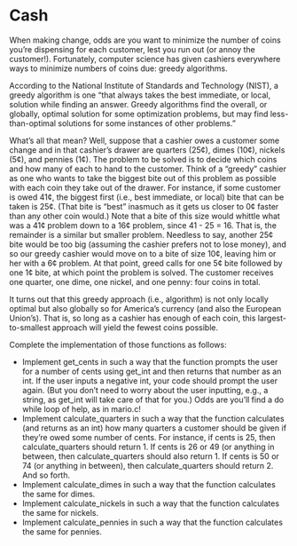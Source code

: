 # Cash
When making change, odds are you want to minimize the number of coins you’re dispensing for each customer, lest you run out (or annoy the customer!). Fortunately, computer science has given cashiers everywhere ways to minimize numbers of coins due: greedy algorithms.

According to the National Institute of Standards and Technology (NIST), a greedy algorithm is one “that always takes the best immediate, or local, solution while finding an answer. Greedy algorithms find the overall, or globally, optimal solution for some optimization problems, but may find less-than-optimal solutions for some instances of other problems.”

What’s all that mean? Well, suppose that a cashier owes a customer some change and in that cashier’s drawer are quarters (25¢), dimes (10¢), nickels (5¢), and pennies (1¢). The problem to be solved is to decide which coins and how many of each to hand to the customer. Think of a “greedy” cashier as one who wants to take the biggest bite out of this problem as possible with each coin they take out of the drawer. For instance, if some customer is owed 41¢, the biggest first (i.e., best immediate, or local) bite that can be taken is 25¢. (That bite is “best” inasmuch as it gets us closer to 0¢ faster than any other coin would.) Note that a bite of this size would whittle what was a 41¢ problem down to a 16¢ problem, since 41 - 25 = 16. That is, the remainder is a similar but smaller problem. Needless to say, another 25¢ bite would be too big (assuming the cashier prefers not to lose money), and so our greedy cashier would move on to a bite of size 10¢, leaving him or her with a 6¢ problem. At that point, greed calls for one 5¢ bite followed by one 1¢ bite, at which point the problem is solved. The customer receives one quarter, one dime, one nickel, and one penny: four coins in total.

It turns out that this greedy approach (i.e., algorithm) is not only locally optimal but also globally so for America’s currency (and also the European Union’s). That is, so long as a cashier has enough of each coin, this largest-to-smallest approach will yield the fewest coins possible.

Complete the implementation of those functions as follows:
  - Implement get_cents in such a way that the function prompts the user for a number of cents using get_int and then returns that number as an int. If the user inputs a negative int, your code should prompt the user again. (But you don’t need to worry about the user inputting, e.g., a string, as get_int will take care of that for you.) Odds are you’ll find a do while loop of help, as in mario.c!
  - Implement calculate_quarters in such a way that the function calculates (and returns as an int) how many quarters a customer should be given if they’re owed some number of cents. For instance, if cents is 25, then calculate_quarters should return 1. If cents is 26 or 49 (or anything in between, then calculate_quarters should also return 1. If cents is 50 or 74 (or anything in between), then calculate_quarters should return 2. And so forth.
  - Implement calculate_dimes in such a way that the function calculates the same for dimes.
  - Implement calculate_nickels in such a way that the function calculates the same for nickels.
  - Implement calculate_pennies in such a way that the function calculates the same for pennies.
